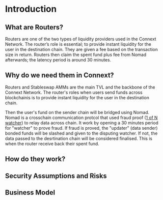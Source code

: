 # Introduction

## What are Routers?

Routers are one of the two types of liquidity providers used in the Connext Network. The router’s role is essential; to provide instant liquidity for the user in the destination chain. They are given a fee based on the transaction size in return. Routers then claim the spent fund plus fee from Nomad afterwards; the latency period is around 30 minutes.

## Why do we need them in Connext?

Routers and Stableswap AMMs are the main TVL and the backbone of the Connext Network. The router's roles when users send funds across blockchainis is to provide instant liquidity for the user in the destination chain. 

Then the user's fund on the sender chain will be bridged using Nomad. Nomad is a crosschain communication protcol that used fraud proof ([1 of N watcher](https://blog.connext.network/optimistic-bridges-fb800dc7b0e0)) to relay data across chain. It work by opening a 30 minutes period for "watcher" to prove fraud. If fraud is proved, the "updater" (data sender) bonded funds will be slashed and given to the disputing watcher. If not, the data passed to the desrtination chain will be considered finalised. This is when the router receive back their spent fund.

## How do they work?

## Security Assumptions and Risks

## Business Model
